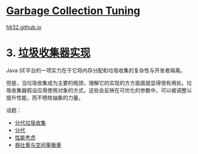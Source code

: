 [Garbage Collection Tuning](https://docs.oracle.com/en/java/javase/16/gctuning/introduction-garbage-collection-tuning.html)
===
[fdj32.github.io](https://fdj32.github.io)  
# 3. [垃圾收集器实现](https://docs.oracle.com/en/java/javase/16/gctuning/garbage-collector-implementation.html)
Java SE平台的一项实力在于它将内存分配和垃圾收集的复杂性与开发者隔离。

但是，当垃圾收集成为主要的瓶颈，理解它的实现的方方面面就显得很有用处。垃圾收集器假设应用使用对象的方式，这些会反映在可优化的参数中，可以被调整以提升性能，而不牺牲抽象的力量。

话题：
- <a href="#gc3a">分代垃圾收集</a>
- <a href="#gc3b">分代</a>
- <a href="#gc3c">性能考虑</a>
- <a href="#gc3d">吞吐量与空间量衡量</a>